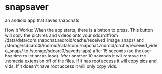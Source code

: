 snapsaver
=========

an android app that saves snapchats

How it Works: When the app starts, there is a button to press. This button will copy the pictures and videos onto your sdcard(from /data/data/com.snapchat.android/cache/received_image_snaps/ and /storage/sdcard0/Android/data/com.snapchat.android/cache/received_video_snaps/ to /storage/sdcard0/savedsnaps) after 15 seconds (so the user has time to let snaps load). After another 10 seconds it will remove the .nomedia extension off of the files. If it has root access it will copy pics and vids. If it doesn't have root access it will only copy vids. 
